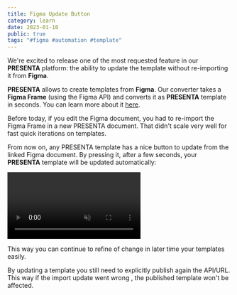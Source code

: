 ```yaml
---
title: Figma Update Button
category: learn
date: 2023-01-10
public: true
tags: "#figma #automation #template"
---
```


We're excited to release one of the most requested feature in our **PRESENTA** platform: the ability to update the template without re-importing it from **Figma**.

**PRESENTA** allows to create templates from **Figma**. Our converter takes a **Figma Frame** (using the Figma API) and converts it as **PRESENTA** template in seconds. You can learn more about it [here](/blog/figma-to-presenta-getting-started).

Before today, if you edit the Figma document, you had to re-import the Figma Frame in a new PRESENTA document. That didn't scale very well for fast quick iterations on templates.

From now on, any PRESENTA template has a nice button to update from the linked Figma document. By pressing it, after a few seconds, your **PRESENTA** template will be updated automatically:

<video src="/blog/figma-update-button.mp4" autoplay loop muted controls></video>

This way you can continue to refine of change in later time your templates easily.

By updating a template you still need to explicitly publish again the API/URL. This way if the import update went wrong , the published template won't be affected.
